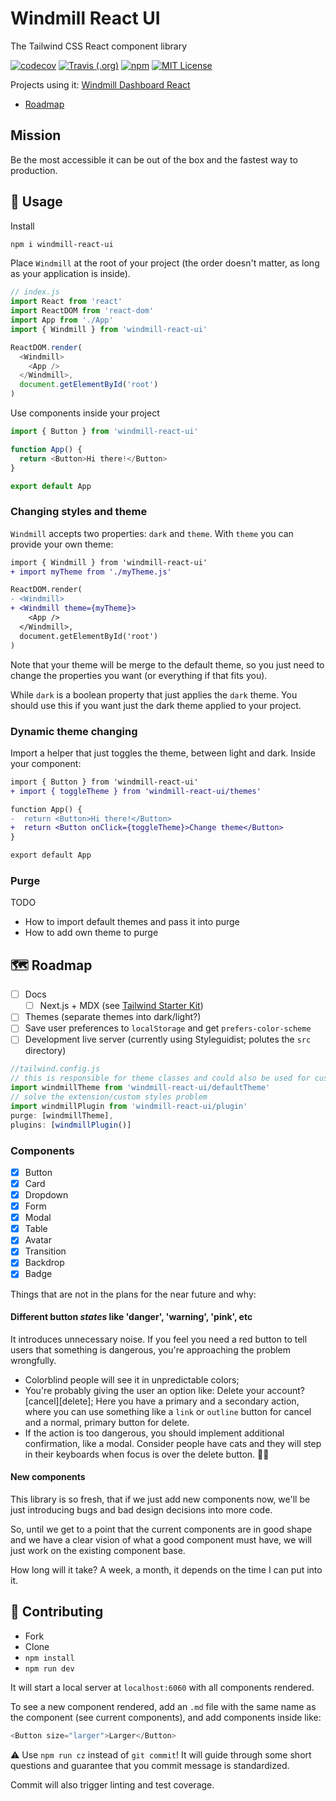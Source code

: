 # Windmill React UI

The Tailwind CSS React component library

<p>
  <a href="https://codecov.io/gh/estevanmaito/windmill-react-ui"><img src="https://codecov.io/gh/estevanmaito/windmill-react-ui/branch/master/graph/badge.svg" alt="codecov" /></a>
  <a href="https://travis-ci.com/github/estevanmaito/windmill-react-ui"><img src="https://img.shields.io/travis/estevanmaito/windmill-react-ui" alt="Travis (.org)" /></a>
  <a href="https://www.npmjs.com/package/windmill-react-ui"><img src="https://img.shields.io/npm/v/mywindmill-react-ui" alt="npm" /></a>
  <a href="https://github.com/estevanmaito/windmill-react-ui/blob/master/LICENSE"><img src="https://img.shields.io/github/license/estevanmaito/windmill-react-ui" alt="MIT License" /></a>
</p>

Projects using it: [Windmill Dashboard React](https://github.com/estevanmaito/windmill-dashboard-react)

- [Roadmap](#roadmap)

## Mission

Be the most accessible it can be out of the box and the fastest way to production.

## 🚀 Usage

Install

```sh
npm i windmill-react-ui
```

Place `Windmill` at the root of your project (the order doesn't matter, as long as your application is inside).

```js
// index.js
import React from 'react'
import ReactDOM from 'react-dom'
import App from './App'
import { Windmill } from 'windmill-react-ui'

ReactDOM.render(
  <Windmill>
    <App />
  </Windmill>,
  document.getElementById('root')
)
```

Use components inside your project

```js
import { Button } from 'windmill-react-ui'

function App() {
  return <Button>Hi there!</Button>
}

export default App
```

### Changing styles and theme

`Windmill` accepts two properties: `dark` and `theme`. With `theme` you can provide your own theme:

```diff
import { Windmill } from 'windmill-react-ui'
+ import myTheme from './myTheme.js'

ReactDOM.render(
- <Windmill>
+ <Windmill theme={myTheme}>
    <App />
  </Windmill>,
  document.getElementById('root')
)
```

Note that your theme will be merge to the default theme, so you just need to change the properties you want (or everything if that fits you).

While `dark` is a boolean property that just applies the `dark` theme. You should use this if you want just the dark theme applied to your project.

### Dynamic theme changing

Import a helper that just toggles the theme, between light and dark. Inside your component:

```diff
import { Button } from 'windmill-react-ui'
+ import { toggleTheme } from 'windmill-react-ui/themes'

function App() {
-  return <Button>Hi there!</Button>
+  return <Button onClick={toggleTheme}>Change theme</Button>
}

export default App
```

### Purge

TODO

- How to import default themes and pass it into purge
- How to add own theme to purge

## 🗺 Roadmap

- [ ] Docs
  - [ ] Next.js + MDX (see [Tailwind Starter Kit](https://github.com/estevanmaito/tailwind-starter-kit))
- [ ] Themes (separate themes into dark/light?)
- [ ] Save user preferences to `localStorage` and get `prefers-color-scheme`
- [ ] Development live server (currently using Styleguidist; polutes the `src` directory)

```js
//tailwind.config.js
// this is responsible for theme classes and could also be used for customization
import windmillTheme from 'windmill-react-ui/defaultTheme'
// solve the extension/custom styles problem
import windmillPlugin from 'windmill-react-ui/plugin'
purge: [windmillTheme],
plugins: [windmillPlugin()]
```

### Components

- [x] Button
- [x] Card
- [x] Dropdown
- [x] Form
- [x] Modal
- [x] Table
- [x] Avatar
- [x] Transition
- [x] Backdrop
- [x] Badge

Things that are not in the plans for the near future and why:

#### Different button _states_ like 'danger', 'warning', 'pink', etc

It introduces unnecessary noise. If you feel you need a red button to tell users that something is dangerous, you're approaching the problem wrongfully.

- Colorblind people will see it in unpredictable colors;
- You're probably giving the user an option like: Delete your account? [cancel][delete]; Here you have a primary and a secondary action, where you can use something like a `link` or `outline` button for cancel and a normal, primary button for delete.
- If the action is too dangerous, you should implement additional confirmation, like a modal. Consider people have cats and they will step in their keyboards when focus is over the delete button. 🐱‍💻

#### New components

This library is so fresh, that if we just add new components now, we'll be just introducing bugs and bad design decisions into more code.

So, until we get to a point that the current components are in good shape and we have a clear vision of what a good component must have, we will just work on the existing component base.

How long will it take? A week, a month, it depends on the time I can put into it.

## 🔌 Contributing

- Fork
- Clone
- `npm install`
- `npm run dev`

It will start a local server at `localhost:6060` with all components rendered.

To see a new component rendered, add an `.md` file with the same name as the component (see current components), and add components inside like:

```js
<Button size="larger">Larger</Button>
```

⚠ Use `npm run cz` instead of `git commit`! It will guide through some short questions and guarantee that you commit message is standardized.

Commit will also trigger linting and test coverage.

